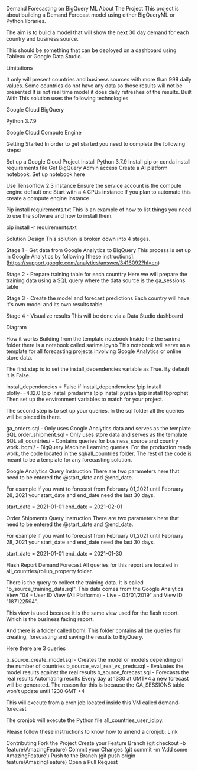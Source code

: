 Demand Forecasting on BigQuery ML
About The Project
This project is about building a Demand Forecast model using either BigQueryML or Python libraries.

The aim is to build a model that will show the next 30 day demand for each country and business source.

This should be something that can be deployed on a dashboard using Tableau or Google Data Studio.

Limitations

It only will present countries and business sources with more than 999 daily values.
Some countries do not have any data so those results will not be presented
It is not real time model it does daily refreshes of the results.
Built With
This solution uses the following technologies

Google Cloud BigQuery

Python 3.7.9

Google Cloud Compute Engine

Getting Started
In order to get started you need to complete the following steps:

Set up a Google Cloud Project
Install Python 3.7.9
Install pip or conda install requirements file
Get BigQuery Admin access
Create a AI platform notebook. Set up notebook here

Use Tensorflow 2.3 instance
Ensure the service account is the compute engine default one
Start with a 4 CPUs instance
If you plan to automate this create a compute engine instance.

Pip install requirements.txt
This is an example of how to list things you need to use the software and how to install them.

pip install -r requirements.txt

Solution Design
This solution is broken down into 4 stages.

Stage 1 - Get data from Google Analytics to BigQuery
This process is set up in Google Analytics by following [these instructions]:(https://support.google.com/analytics/answer/3416092?hl=en)

Stage 2 - Prepare training table for each counttry
Here we will prepare the training data using a SQL query where the data source is the ga_sessions table

Stage 3 - Create the model and forecast predictions
Each country will have it's own model and its own results table.

Stage 4 - Visualize results
This will be done via a Data Studio dashboard

Diagram

How it works
Building from the template notebook
Inside the the sarima folder there is a notebook called sarima.ipynb This notebook will serve as a template for all forecasting projects involving Google Analytics or online store data.

The first step is to set the install_dependencies variable as True. By default it is False.

install_dependencies = False
if install_dependencies:
    !pip install plotly==4.12.0
    !pip install pmdarima
    !pip install pystan
    !pip install fbprophet
Then set up the environment variables to match for your project.

The second step is to set up your queries. In the sql folder all the queries will be placed in there.

ga_orders.sql - Only uses Google Analytics data and serves as the template SQL
order_shipment.sql - Only uses store data and serves as the template SQL
all_countries/ - Contains queries for business_source and country work.
bqml/ - BigQuery Machine Learning queries.
For the production ready work, the code located in the sql/all_countries folder. The rest of the code is meant to be a template for any forecasting solution.

Google Analytics Query Instruction
There are two parameters here that need to be entered the @start_date and @end_date.

For example if you want to forecast from February 01,2021 until February 28, 2021 your start_date and end_date need the last 30 days.

start_date = 2021-01-01 end_date = 2021-02-01

Order Shipments Query Instruction
There are two parameters here that need to be entered the @start_date and @end_date.

For example if you want to forecast from February 01,2021 until February 28, 2021 your start_date and end_date need the last 30 days.

start_date = 2021-01-01 end_date = 2021-01-30

Flash Report Demand Forecast
All queries for this report are located in all_countries/rollup_property folder.

There is the query to collect the training data. It is called "b_source_training_data.sql". This data comes from the Google Analytics View "04 - User ID View (All Platforms) - Live - 04/01/2019" and View ID "187122594".

This view is used because it is the same view used for the flash report. Which is the business facing report.

And there is a folder called bqml. This folder contains all the queries for creating, forecasting and saving the results to BigQuery.

Here there are 3 queries

b_source_create_model.sql - Creates the model or models depending on the number of countries
b_source_eval_real_vs_preds.sql - Evaluates the model results against the real results
b_source_forecast.sql - Forecasts the real results
Automating results
Every day at 1330 at GMT+4 a new forecast will be generated. The reason for this is because the GA_SESSIONS table won't update until 1230 GMT +4

This will execute from a cron job located inside this VM called demand-forecast

The cronjob will execute the Python file all_countries_user_id.py.

Please follow these instructions to know how to amend a cronjob: Link

Contributing
Fork the Project
Create your Feature Branch (git checkout -b feature/AmazingFeature)
Commit your Changes (git commit -m 'Add some AmazingFeature')
Push to the Branch (git push origin feature/AmazingFeature)
Open a Pull Request
